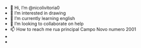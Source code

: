 - 👋 Hi, I’m @nicolivitoria0
- 👀 I’m interested in drawing
- 🌱 I’m currently learning english
- 💞️ I’m looking to collaborate on help
- 📫 How to reach me rua principal Campo Novo numero 2001
-
-
<!---
nicolivitoria0/nicolivitoria0 is a ✨ special ✨ repository because its `README.md` (this file) appears on your GitHub profile.
You can click the Preview link to take a look at your changes.
--->
